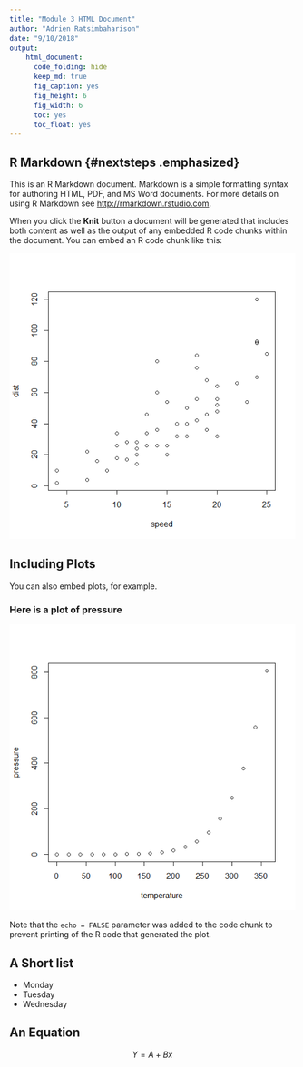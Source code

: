 ```yaml
---
title: "Module 3 HTML Document"
author: "Adrien Ratsimbaharison"
date: "9/10/2018"
output: 
    html_document: 
      code_folding: hide
      keep_md: true
      fig_caption: yes
      fig_height: 6
      fig_width: 6
      toc: yes
      toc_float: yes
---
```




## R Markdown {#nextsteps .emphasized}

This is an R Markdown document. Markdown is a simple formatting syntax for authoring HTML, PDF, and MS Word documents. For more details on using R Markdown see <http://rmarkdown.rstudio.com>.

When you click the **Knit** button a document will be generated that includes both content as well as the output of any embedded R code chunks within the document. You can embed an R code chunk like this:

![Fig. 1 - Cars Scaterplot](index_files/figure-html/cars-1.png)

## Including Plots

You can also embed plots, for example.

### Here is a plot of pressure

![Fig. 2 - Pressure Plot](index_files/figure-html/pressure-1.png)

Note that the `echo = FALSE` parameter was added to the code chunk to prevent printing of the R code that generated the plot.

## A Short list

* Monday
* Tuesday
* Wednesday

## An Equation

$$ Y = A + Bx $$

